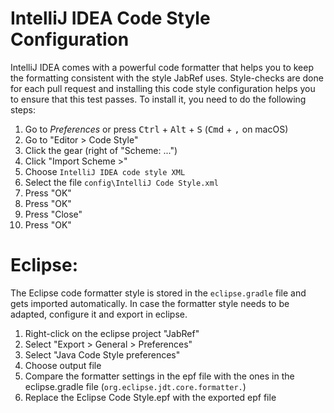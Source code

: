 # IntelliJ IDEA Code Style Configuration

IntelliJ IDEA comes with a powerful code formatter that helps you to keep the formatting consistent with the style JabRef uses.
Style-checks are done for each pull request and installing this code style configuration helps you to ensure that this test passes. To install it, you need to do the following steps:

1. Go to *Preferences* or press <kbd>Ctrl</kbd> + <kbd>Alt</kbd> + <kbd>S</kbd> (<kbd>Cmd</kbd> + <kbd>,</kbd> on macOS)
2. Go to "Editor > Code Style"
3. Click the gear (right of "Scheme: ...")
4. Click "Import Scheme >"
5. Choose `IntelliJ IDEA code style XML`
6. Select the file `config\IntelliJ Code Style.xml`
7. Press "OK"
8. Press "OK"
9. Press "Close"
10. Press "OK"

# Eclipse:

The Eclipse code formatter style is stored in the `eclipse.gradle` file and gets imported automatically.
In case the formatter style needs to be adapted, configure it and export in eclipse.

1. Right-click on the eclipse project "JabRef"
2. Select "Export > General > Preferences"
3. Select "Java Code Style preferences"
4. Choose output file
5. Compare the formatter settings in the epf file with the ones in the eclipse.gradle file (`org.eclipse.jdt.core.formatter.`)
6. Replace the Eclipse Code Style.epf with the exported epf file
